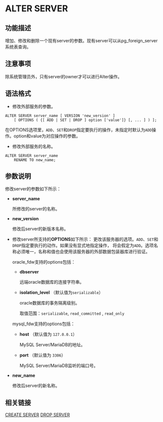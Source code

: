 # ALTER SERVER

## 功能描述

增加、修改和删除一个现有server的参数。现有server可以从pg\_foreign\_server系统表查询。

## 注意事项

除系统管理员外，只有server的owner才可以进行Alter操作。

## 语法格式

-   修改外部服务的参数。

```
ALTER SERVER server_name [ VERSION 'new_version' ]
    [ OPTIONS ( {[ ADD | SET | DROP ] option ['value']} [, ... ] ) ];
```

在OPTIONS选项里，`ADD`、`SET`和`DROP`指定要执行的操作，未指定时默认为`ADD`操作。option和value为对应操作的参数。

-   修改外部服务的名称。

```
ALTER SERVER server_name 
    RENAME TO new_name;
```

## 参数说明

修改server的参数如下所示：

-   **server\_name**

    所修改的server的名称。

-   **new\_version**

    修改后server的新版本名称。

-   修改server所支持的**OPTIONS**如下所示：
    更改该服务器的选项。`ADD`、`SET`和 `DROP`指定要执行的动作。如果没有显式地指定操作， 将会假定为`ADD`。选项名称必须唯一，名称和值也会使用该服务器的外部数据包装器库进行验证。

    oracle_fdw支持的options包括：

    -   **dbserver**

        远端oracle数据库的连接字符串。

    - **isolation_level** （默认值为`serializable`）
    
        oracle数据库的事务隔离级别。
    
        取值范围：`serializable`, `read_committed` , `read_only`

    mysql_fdw支持的options包括：
    
    -   **host** （默认值为 `127.0.0.1`）

        MySQL Server/MariaDB的地址。

    -   **port** （默认值为 `3306`）

        MySQL Server/MariaDB监听的端口号。


-   **new\_name**

    修改后server的新名称。


## 相关链接

[CREATE SERVER](CREATE-SERVER.md) [DROP SERVER](DROP-SERVER.md)

